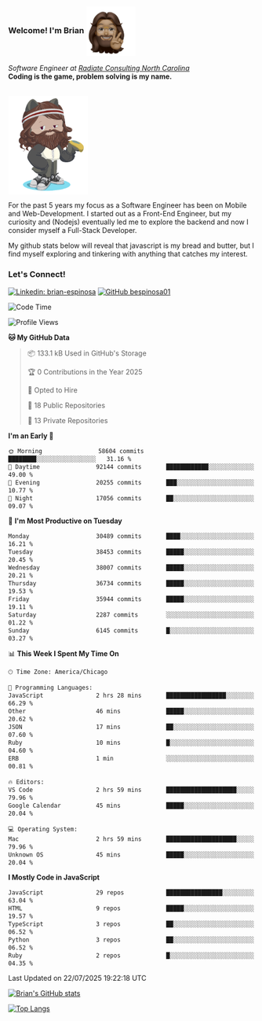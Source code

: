 ###  Welcome! I'm Brian <img align="center" src="https://github.com/bespinosa01/bespinosa01/blob/main/assets/peace-animoji.png" height="100" /></h2>
<p><em>Software Engineer at <a href="https://www.radiateconsulting.coop/north-carolina-tech-coop">Radiate Consulting North Carolina</a>
 <br/>
<!-- </br>Developer Consultant at <a href="https://codethedream.org/">Code The Dream</a> -->
</em> <b>Coding is the game, problem solving is my name.</b></p>

<br/>


 <img align="center" src="https://github.com/bespinosa01/bespinosa01/blob/main/assets/octo-me.png" height="200" /> 
 <p>
 For the past 5 years my focus as a Software Engineer has been on Mobile and Web-Development. I started out as a Front-End Engineer, but my curiosity and (Nodejs) eventually led me to explore the backend and now I consider myself a Full-Stack Developer.
</p>
<p>
 My github stats below will reveal that javascript is my bread and butter, but I find myself exploring and tinkering with anything that catches my interest. 
 </p>
 
 
### Let's Connect!

[![Linkedin: brian-espinosa](https://img.shields.io/badge/-brian--espinosa-blue?style=flat-square&logo=Linkedin&logoColor=white&link=https://www.linkedin.com/in/brian-espinosa/)](https://www.linkedin.com/in/brian-espinosa/)
[![GitHub bespinosa01](https://img.shields.io/github/followers/bespinosa01?label=follow&style=social)](https://github.com/bespinosa01)



<!--START_SECTION:waka-->
![Code Time](http://img.shields.io/badge/Code%20Time-1%2C811%20hrs%2033%20mins-blue)

![Profile Views](http://img.shields.io/badge/Profile%20Views-0-blue)

**🐱 My GitHub Data** 

> 📦 133.1 kB Used in GitHub's Storage 
 > 
> 🏆 0 Contributions in the Year 2025
 > 
> 💼 Opted to Hire
 > 
> 📜 18 Public Repositories 
 > 
> 🔑 13 Private Repositories 
 > 
**I'm an Early 🐤** 

```text
🌞 Morning                58604 commits       ████████░░░░░░░░░░░░░░░░░   31.16 % 
🌆 Daytime                92144 commits       ████████████░░░░░░░░░░░░░   49.00 % 
🌃 Evening                20255 commits       ███░░░░░░░░░░░░░░░░░░░░░░   10.77 % 
🌙 Night                  17056 commits       ██░░░░░░░░░░░░░░░░░░░░░░░   09.07 % 
```
📅 **I'm Most Productive on Tuesday** 

```text
Monday                   30489 commits       ████░░░░░░░░░░░░░░░░░░░░░   16.21 % 
Tuesday                  38453 commits       █████░░░░░░░░░░░░░░░░░░░░   20.45 % 
Wednesday                38007 commits       █████░░░░░░░░░░░░░░░░░░░░   20.21 % 
Thursday                 36734 commits       █████░░░░░░░░░░░░░░░░░░░░   19.53 % 
Friday                   35944 commits       █████░░░░░░░░░░░░░░░░░░░░   19.11 % 
Saturday                 2287 commits        ░░░░░░░░░░░░░░░░░░░░░░░░░   01.22 % 
Sunday                   6145 commits        █░░░░░░░░░░░░░░░░░░░░░░░░   03.27 % 
```


📊 **This Week I Spent My Time On** 

```text
🕑︎ Time Zone: America/Chicago

💬 Programming Languages: 
JavaScript               2 hrs 28 mins       █████████████████░░░░░░░░   66.29 % 
Other                    46 mins             █████░░░░░░░░░░░░░░░░░░░░   20.62 % 
JSON                     17 mins             ██░░░░░░░░░░░░░░░░░░░░░░░   07.60 % 
Ruby                     10 mins             █░░░░░░░░░░░░░░░░░░░░░░░░   04.60 % 
ERB                      1 min               ░░░░░░░░░░░░░░░░░░░░░░░░░   00.81 % 

🔥 Editors: 
VS Code                  2 hrs 59 mins       ████████████████████░░░░░   79.96 % 
Google Calendar          45 mins             █████░░░░░░░░░░░░░░░░░░░░   20.04 % 

💻 Operating System: 
Mac                      2 hrs 59 mins       ████████████████████░░░░░   79.96 % 
Unknown OS               45 mins             █████░░░░░░░░░░░░░░░░░░░░   20.04 % 
```

**I Mostly Code in JavaScript** 

```text
JavaScript               29 repos            ████████████████░░░░░░░░░   63.04 % 
HTML                     9 repos             █████░░░░░░░░░░░░░░░░░░░░   19.57 % 
TypeScript               3 repos             ██░░░░░░░░░░░░░░░░░░░░░░░   06.52 % 
Python                   3 repos             ██░░░░░░░░░░░░░░░░░░░░░░░   06.52 % 
Ruby                     2 repos             █░░░░░░░░░░░░░░░░░░░░░░░░   04.35 % 
```




 Last Updated on 22/07/2025 19:22:18 UTC
<!--END_SECTION:waka-->


<!--  Github STATS -->
[![Brian's GitHub stats](https://github-readme-stats.vercel.app/api?username=bespinosa01&hide=stars,contribs&count_private=true&show_icons=true)](https://github.com/anuraghazra/github-readme-stats)

[![Top Langs](https://github-readme-stats.vercel.app/api/top-langs/?username=bespinosa01&layout=compact)](https://github.com/anuraghazra/github-readme-stats)



<!--
**bespinosa01/bespinosa01** is a ✨ _special_ ✨ repository because its `README.md` (this file) appears on your GitHub profile.

Here are some ideas to get you started:

- 🔭 I’m currently working on ...
- 🌱 I’m currently learning ...
- 👯 I’m looking to collaborate on ...
- 🤔 I’m looking for help with ...
- 💬 Ask me about ...
- 📫 How to reach me: ...
- 😄 Pronouns: ...
- ⚡ Fun fact: ...
-->
